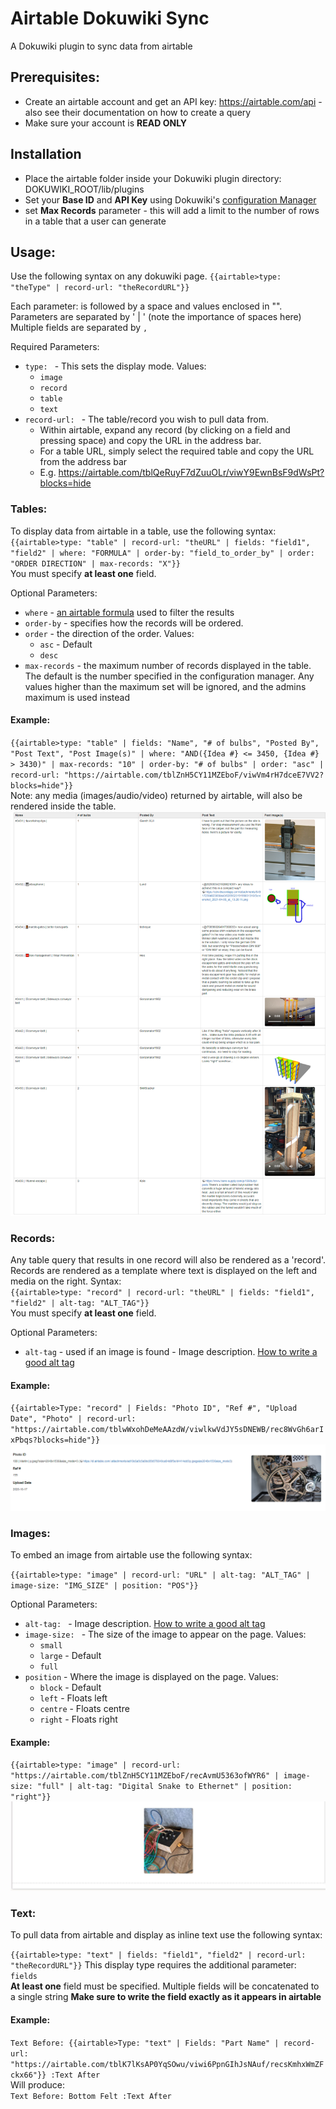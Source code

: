 # Airtable Dokuwiki Sync

A Dokuwiki plugin to sync data from airtable

## Prerequisites:

* Create an airtable account and get an API key: https://airtable.com/api - also see their documentation on how to
  create a query
* Make sure your account is **READ ONLY**

## Installation

* Place the airtable folder inside your Dokuwiki plugin directory:
  DOKUWIKI_ROOT/lib/plugins
* Set your **Base ID** and **API Key** using Dokuwiki's [configuration Manager](https://www.dokuwiki.org/plugin:config)
* set **Max Records** parameter - this will add a limit to the number of rows in a table that a user can generate

## Usage:

Use the following syntax on any dokuwiki page.
`{{airtable>type: "theType" | record-url: "theRecordURL"}}`

Each parameter: is followed by a space and values enclosed in "". Parameters are separated by ' | ' (note the importance
of spaces here)  
Multiple fields are separated by `,`

Required Parameters:

* `type: ` - This sets the display mode. Values:
  * `image`
  * `record`
  * `table`
  * `text`
* `record-url: ` - The table/record you wish to pull data from.
  * Within airtable, expand any record (by clicking on a field and pressing space) and copy the URL in the address bar.
  * For a table URL, simply select the required table and copy the URL from the address bar
  * E.g. https://airtable.com/tblQeRuyF7dZuuOLr/viwY9EwnBsF9dWsPt?blocks=hide

### Tables:

To display data from airtable in a table, use the following syntax:  
`{{airtable>type: "table" | record-url: "theURL" | fields: "field1", "field2" | where: "FORMULA" | order-by: "field_to_order_by" | order: "ORDER DIRECTION" | max-records: "X"}}`  
You must specify **at least one** field.

Optional Parameters:

* `where` -  [an airtable formula](https://support.airtable.com/hc/en-us/articles/203255215-Formula-Field-Reference)
  used to filter the results
* `order-by` - specifies how the records will be ordered.
* `order` - the direction of the order. Values:
  * `asc` - Default
  * `desc`
* `max-records` - the maximum number of records displayed in the table. The default is the number specified in the
  configuration manager. Any values higher than the maximum set will be ignored, and the admins maximum is used instead

#### Example:

`{{airtable>type: "table" | fields: "Name", "# of bulbs", "Posted By", "Post Text", "Post Image(s)" | where: "AND({Idea #} <= 3450, {Idea #} > 3430)" | max-records: "10" | order-by: "# of bulbs" | order: "asc" | record-url: "https://airtable.com/tblZnH5CY11MZEboF/viwVm4rH7dceE7VV2?blocks=hide"}}`  
Note: any media (images/audio/video) returned by airtable, will also be rendered inside the table.
![Table Example](images/table.png)

### Records:

Any table query that results in one record will also be rendered as a 'record'.  
Records are rendered as a template where text is displayed on the left and media on the right. Syntax:  
`{{airtable>type: "record" | record-url: "theURL" | fields: "field1", "field2" | alt-tag: "ALT_TAG"}}`  
You must specify **at least one** field.

Optional Parameters:

* `alt-tag` - used if an image is found - Image
  description. [How to write a good alt tag](https://moz.com/learn/seo/alt-text)

#### Example:

`{{airtable>Type: "record" | Fields: "Photo ID", "Ref #", "Upload Date", "Photo" | record-url: "https://airtable.com/tblwWxohDeMeAAzdW/viwlkwVdJY5sDNEWB/rec8WvGh6arIxPbqs?blocks=hide"}}`
![Record Example](images/record.png)

### Images:

To embed an image from airtable use the following syntax:

`{{airtable>type: "image" | record-url: "URL" | alt-tag: "ALT_TAG" | image-size: "IMG_SIZE" | position: "POS"}}`

Optional Parameters:

* `alt-tag: ` - Image description. [How to write a good alt tag](https://moz.com/learn/seo/alt-text)
* `image-size: ` - The size of the image to appear on the page. Values:
  * `small`
  * `large` - Default
  * `full`
* `position` - Where the image is displayed on the page. Values:
  * `block`  - Default
  * `left`   - Floats left
  * `centre` - Floats centre
  * `right`  - Floats right

#### Example:

`{{airtable>type: "image" | record-url: "https://airtable.com/tblZnH5CY11MZEboF/recAvmU5363ofWYR6" | image-size: "full" | alt-tag: "Digital Snake to Ethernet" | position: "right"}}`
![Image Example](images/image.JPG)

### Text:

To pull data from airtable and display as inline text use the following syntax:

`{{airtable>type: "text" | fields: "field1", "field2" | record-url: "theRecordURL"}}`
This display type requires the additional parameter: `fields`  
**At least one** field must be specified. Multiple fields will be concatenated to a single string
**Make sure to write the field exactly as it appears in airtable**

#### Example:

`Text Before: {{airtable>Type: "text" | Fields: "Part Name" | record-url:
"https://airtable.com/tblK7lKsAP0YqSOwu/viwi6PpnGIhJsNAuf/recsKmhxWmZFckx66"}} :Text After`  
Will produce:  
`Text Before: Bottom Felt :Text After`